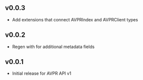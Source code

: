 ## v0.0.3

- Add extensions that connect AVPRIndex and AVPRClient types

## v0.0.2

- Regen with for additional metadata fields

## v0.0.1

- Initial release for AVPR API v1